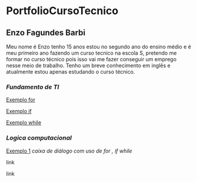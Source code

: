 # PortfolioCursoTecnico
## Enzo Fagundes Barbi
Meu nome é Enzo tenho 15 anos estou no segundo ano do ensino médio e é meu primeiro ano fazendo um curso tecnico na escola S, pretendo me formar no curso técnico pois isso vai me fazer conseguir um emprego nesse meio de trabalho. Tenho um breve conhecimento em inglês e atualmente estou apenas estudando o curso técnico.

### _Fundamento de TI_
[Exemplo for](fundamentosTi/exemplos/atvd6.sh)

[Exemplo if](fundamentosTi/exemplos/atvd2.sh)

[Exemplo while](fundamentosTi/exemplos/atvd2.sh)

### _Logica computacional_
[Exemplo 1](LogicaComputacional/codigos.java) _caixa de diálogo com uso de for , if while_

link 

link
